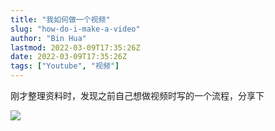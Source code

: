 ```yaml
---
title: "我如何做一个视频"
slug: "how-do-i-make-a-video"
author: "Bin Hua"
lastmod: 2022-03-09T17:35:26Z
date: 2022-03-09T17:35:26Z
tags: ["Youtube", "视频"]
---
```


刚才整理资料时，发现之前自己想做视频时写的一个流程，分享下

![](https://storage.tourcoder.com/tcblog/how-do-i-make-a-video.jpg)